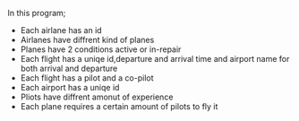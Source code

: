 <p>In this program;</p>
  <ul>
    <li>Each airlane has an id</li>
   <li>Airlanes have diffrent kind of planes</li>
   <li>Planes have 2 conditions active or in-repair</li>
   <li>Each flight has a uniqe id,departure and arrival time and airport name for both arrival and departure</li>
   <li>Each flight has a pilot and a co-pilot</li>
   <li>Each airport has a uniqe id</li>
   <li>Pliots have diffrent amonut of experience</li>
  <li>Each plane requires a certain amount of pilots to fly it</li>
 </ul>
